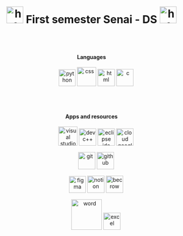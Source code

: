  <!DOCTYPE html>
<html lang="en">
<head>
    <meta charset="UTF-8">
    <meta http-equiv="X-UA-Compatible" content="IE=edge">
    <meta name="viewport" content="width=device-width, initial-scale=1.0">
</head>
<h1 align="center"><img src="https://i.pinimg.com/originals/1a/56/ea/1a56eaaaf78869d7c6e0e620b2b98394.gif" width="44px" alt="h1">    First semester Senai - DS  <img src="https://i.pinimg.com/originals/1a/56/ea/1a56eaaaf78869d7c6e0e620b2b98394.gif" width="44px" alt="h1"></h1>
 
 <br></br>
<h4 align="center">Languages</h4>
<ul style="list-style: none;">
   <li align="center">
                <img src="https://teleskola.mt/wp-content/uploads/elementor/thumbs/1453979090-java-icon-oojhfqwkm7a04ktbtqsyi7mbxfvwtt8psvzwxo8g74.png" width="44px" alt="python">
                <img src="https://logospng.org/download/css-3/logo-css-3-768.png" width="50px" alt="css">
                <img src="https://davidwalsh.name/demo/html5250.png?preview" width="45px" alt="html">
                <img  src="https://camo.githubusercontent.com/d3906162b383f428da6952e9da7cf1467cd4ffda1d90283c83b559272ec977dc/68747470733a2f2f63646e2e69636f6e73636f75742e636f6d2f69636f6e2f667265652f706e672d3531322f632d70726f6772616d6d696e672d3536393536342e706e67" width="45px" alt="c">
</li>
</ul>
<br></br>
<h4 align="center">Apps and resources</h4>
   <ul style="list-style: none;">
            <li align="center">
                <img src="https://images-wixmp-ed30a86b8c4ca887773594c2.wixmp.com/f/217d5ea0-623d-40b1-9b31-027b904a5f15/ddjrgww-846ce429-3b0d-4ad8-bf6d-ac52dfe48201.png?token=eyJ0eXAiOiJKV1QiLCJhbGciOiJIUzI1NiJ9.eyJzdWIiOiJ1cm46YXBwOjdlMGQxODg5ODIyNjQzNzNhNWYwZDQxNWVhMGQyNmUwIiwiaXNzIjoidXJuOmFwcDo3ZTBkMTg4OTgyMjY0MzczYTVmMGQ0MTVlYTBkMjZlMCIsIm9iaiI6W1t7InBhdGgiOiJcL2ZcLzIxN2Q1ZWEwLTYyM2QtNDBiMS05YjMxLTAyN2I5MDRhNWYxNVwvZGRqcmd3dy04NDZjZTQyOS0zYjBkLTRhZDgtYmY2ZC1hYzUyZGZlNDgyMDEucG5nIn1dXSwiYXVkIjpbInVybjpzZXJ2aWNlOmZpbGUuZG93bmxvYWQiXX0.G0SE64OMLNEGI8vXb21JRl13RMfER1VP8Kh2Ig3oJaQ" width="50px" alt="visual studio code">
                <img src="https://www.freeiconspng.com/thumbs/c-logo-icon/dev-visual-c-plus-plus-logo-icon-11.png" width="45px" alt="devc++">
                <img src="https://img.utdstc.com/icon/3c7/fcf/3c7fcf4930fa9402c22cee35e03fe9fcf9e8e47c9381d6b9e6922d71ee2e067a:200" width="45px" alt="eclipse ide">
                <img src="https://google.avancado.info/images/google-cloud.png" width="45px" alt="cloud google">                        
            </li>
   </ul>
   <ul style="list-style: none;">
            <li align="center">
                <img src="https://seeklogo.com/images/G/git-logo-CD8D6F1C09-seeklogo.com.png" width="45px" alt="git">
                <img src="https://cdn.freebiesupply.com/logos/large/2x/github-octocat-logo-svg-vector.svg" width="45px" alt="github">                      
            </li>
   </ul>
   <ul style="list-style: none;">
            <li align="center">
                <img src="https://i.pinimg.com/originals/5e/fd/4e/5efd4e04173b52c1c4d1f459679bf7fb.png" width="44px" alt="figma">
                <img src="https://upload.wikimedia.org/wikipedia/commons/4/45/Notion_app_logo.png" width="45px" alt="notion">
                <img    src="https://camo.githubusercontent.com/b21d347661a71f44bb85cb2b136935a8ebe9ccb82ad898022d75e9a6a833ca86/68747470733a2f2f7777772e62656563726f77642e636f6d2e62722f6a756467652f66617669636f6e2e69636f3f31363335303937303336" width="45px" alt="becrow">
               </li>
   </ul>
    <ul style="list-style: none;">
            <li align="center">
                <img src="https://logos-world.net/wp-content/uploads/2020/03/Microsoft-Word-Symbol.png" width="80px" alt="word">                
                <img src="https://imagensemoldes.com.br/wp-content/uploads/2020/09/%C3%8Dcone-Logo-Excel-PNG.png" width="45px" alt="excel">
               </li>
   </ul>               
</html>                 
